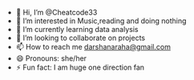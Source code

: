 - 👋 Hi, I’m @Cheatcode33
- 👀 I’m interested in Music,reading and doing nothing
- 🌱 I’m currently learning data analysis
- 💞️ I’m looking to collaborate on projects
- 📫 How to reach me darshanaraha@gmail.com
- 😄 Pronouns: she/her
- ⚡ Fun fact: I am huge one direction fan 

<!---
Cheatcode33/Cheatcode33 is a ✨ special ✨ repository because its `README.md` (this file) appears on your GitHub profile.
You can click the Preview link to take a look at your changes.
--->
